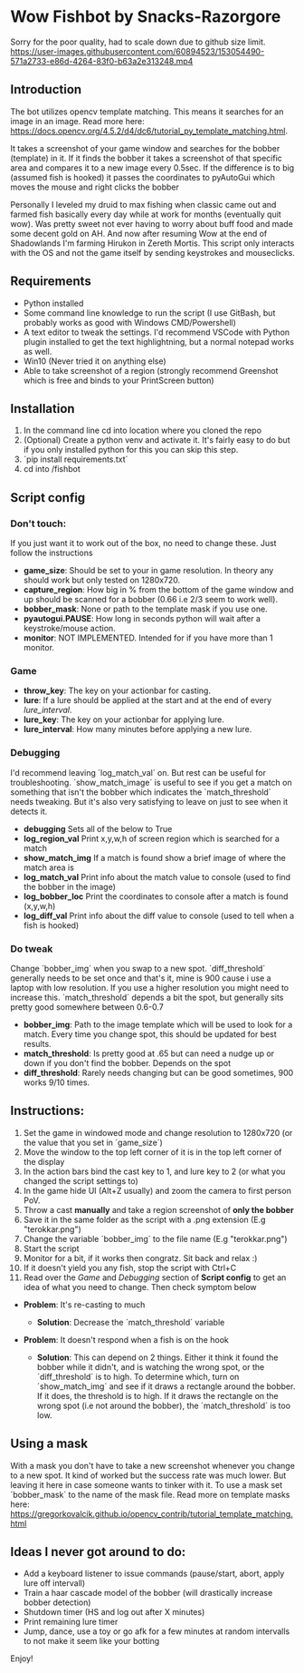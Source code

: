 # Wow Fishbot by Snacks-Razorgore

Sorry for the poor quality, had to scale down due to github size limit.
https://user-images.githubusercontent.com/60894523/153054490-571a2733-e86d-4264-83f0-b63a2e313248.mp4


## Introduction
The bot utilizes opencv template matching. This means it searches for an image in an image. Read more here: https://docs.opencv.org/4.5.2/d4/dc6/tutorial_py_template_matching.html.

It takes a screenshot of your game window and searches for the bobber (template) in it.
If it finds the bobber it takes a screenshot of that specific area and compares it to a new image every 0.5sec.
If the difference is to big (assumed fish is hooked) it passes the coordinates to pyAutoGui which moves the mouse and right clicks the bobber

Personally I leveled my druid to max fishing when classic came out and farmed fish basically every day while at work for months (eventually quit wow). Was pretty sweet not ever having to worry about buff food and made some decent gold on AH. And now after resuming Wow at the end of Shadowlands I'm farming Hirukon in Zereth Mortis.
This script only interacts with the OS and not the game itself by sending keystrokes and mouseclicks.


## Requirements
- Python installed
- Some command line knowledge to run the script (I use GitBash, but probably works as good with Windows CMD/Powershell)
- A text editor to tweak the settings. I'd recommend VSCode with Python plugin installed to get the text highlightning, but a normal notepad works as well.
- Win10 (Never tried it on anything else)
- Able to take screenshot of a region (strongly recommend Greenshot which is free and binds to your PrintScreen button)

## Installation
1. In the command line cd into location where you cloned the repo
2. (Optional) Create a python venv and activate it. It's fairly easy to do but if you only installed python for this you can skip this step. 
3. ´pip install requirements.txt´
4. cd into /fishbot


## Script config
### Don't touch:
If you just want it to work out of the box, no need to change these. Just follow the instructions
- **game_size**: Should be set to your in game resolution. In theory any should work but only tested on 1280x720.
- **capture_region**: How big in % from the bottom of the game window and up should be scanned for a bobber (0.66 i.e 2/3 seem to work well).
- **bobber_mask**: None or path to the template mask if you use one.
- **pyautogui.PAUSE**: How long in seconds python will wait after a keystroke/mouse action.
- **monitor**: NOT IMPLEMENTED. Intended for if you have more than 1 monitor. 

### Game 
- **throw_key**: The key on your actionbar for casting.
- **lure**: If a lure should be applied at the start and at the end of every *lure_interval*.
- **lure_key**: The key on your actionbar for applying lure.
- **lure_interval**: How many minutes before applying a new lure.


### Debugging
I'd recommend leaving ´log_match_val´ on. But rest can be useful for troubleshooting. ´show_match_image´ is useful to see if you get a match on something that isn't the bobber which indicates the ´match_threshold´ needs tweaking. But it's also very satisfying to leave on just to see when it detects it.
- **debugging** Sets all of the below to True
- **log_region_val** Print x,y,w,h of screen region which is searched for a match
- **show_match_img** If a match is found show a brief image of where the match area is
- **log_match_val** Print info about the match value to console (used to find the bobber in the image)
- **log_bobber_loc** Print the coordinates to console after a match is found (x,y,w,h)
- **log_diff_val** Print info about the diff value to console (used to tell when a fish is hooked)

### Do tweak
Change ´bobber_img´ when you swap to a new spot. ´diff_threshold´ generally needs to be set once and that's it, mine is 900 cause i use a laptop with low resolution. If you use a higher resolution you might need to increase this. ´match_threshold´ depends a bit the spot, but generally sits pretty good somewhere between 0.6-0.7
- **bobber_img**: Path to the image template which will be used to look for a match. Every time you change spot, this should be updated for best results.
- **match_threshold**: Is pretty good at .65 but can need a nudge up or down if you don't find the bobber. Depends on the spot
- **diff_threshold**: Rarely needs changing but can be good sometimes, 900 works 9/10 times.


## Instructions:
1. Set the game in windowed mode and change resolution to 1280x720 (or the value that you set in ´game_size´)
2. Move the window to the top left corner of it is in the top left corner of the display
3. In the action bars bind the cast key to 1, and lure key to 2 (or what you changed the script settings to)
4. In the game hide UI (Alt+Z usually) and zoom the camera to first person PoV. 
5. Throw a cast **manually** and take a region screenshot of **only the bobber**
6. Save it in the same folder as the script with a .png extension (E.g "terokkar.png")
7. Change the variable ´bobber_img´ to the file name (E.g "terokkar.png")
8. Start the script
9. Monitor for a bit, if it works then congratz. Sit back and relax :)
10. If it doesn't yield you any fish, stop the script with Ctrl+C
11. Read over the *Game* and *Debugging* section of **Script config** to get an idea of what you need to change. Then check symptom below
- **Problem**: It's re-casting to much
   - **Solution**: Decrease the ´match_threshold´ variable

- **Problem**: It doesn't respond when a fish is on the hook
   - **Solution**: This can depend on 2 things. Either it think it found the bobber while it didn't, and is watching the wrong spot, or the ´diff_threshold´ is to high. To determine which, turn on ´show_match_img´ and see if it draws a rectangle around the bobber. If it does, the threshold is to high. If it draws the rectangle on the wrong spot (i.e not around the bobber), the ´match_threshold´ is too low.

## Using a mask
With a mask you don't have to take a new screenshot whenever you change to a new spot. It kind of worked but the success rate was much lower. But leaving it here in case someone wants to tinker with it. To use a mask set ´bobber_mask´ to the name of the mask file. Read more on template masks here:  https://gregorkovalcik.github.io/opencv_contrib/tutorial_template_matching.html

## Ideas I never got around to do:
* Add a keyboard listener to issue commands (pause/start, abort, apply lure off intervall)
* Train a haar cascade model of the bobber (will drastically increase bobber detection)
* Shutdown timer (HS and log out after X minutes)
* Print remaining lure timer
* Jump, dance, use a toy or go afk for a few minutes at random intervalls to not make it seem like your botting


Enjoy!



